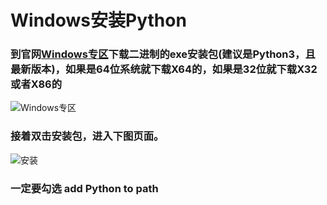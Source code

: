 # Windows安装Python
### 到官网[Windows专区](https://www.python.org/downloads/windows/)下载二进制的exe安装包(建议是Python3，且最新版本)，如果是64位系统就下载X64的，如果是32位就下载X32或者X86的
![Windows专区](https://www.runoob.com/wp-content/uploads/2018/07/A0ADAB69-1DA6-409B-AF85-DA2FC7E0B57F.png)

### 接着双击安装包，进入下图页面。
![安装](https://www.runoob.com/wp-content/uploads/2018/07/20180226150011548.png)
### 一定要勾选 <kdb>add Python to path</kbd>
